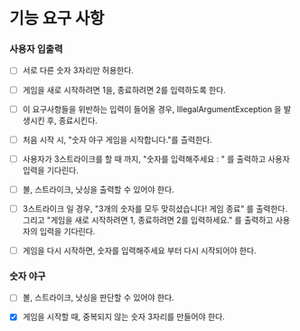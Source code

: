 # 기능 요구 사항

### 사용자 입출력

-[ ] 서로 다른 숫자 3자리만 허용한다.

-[ ] 게임을 새로 시작하려면 1을, 종료하려면 2를 입력하도록 한다.

-[ ] 이 요구사항들을 위반하는 입력이 들어올 경우, IllegalArgumentException 을 발생시킨 후, 종료시킨다.

-[ ] 처음 시작 시, "숫자 야구 게임을 시작합니다."를 츨력한다.

-[ ] 사용자가 3스트라이크를 할 때 까지, "숫자를 입력해주세요 : " 를 출력하고 사용자 입력을 기다린다.

-[ ] 볼, 스트라이크, 낫싱을 출력할 수 있어야 한다.

-[ ] 3스트라이크 일 경우, "3개의 숫자를 모두 맞히셨습니다! 게임 종료" 를 출력한다. 그리고 "게임을 새로 시작하려면 1, 종료하려면 2를 입력하세요." 를 출력하고 사용자의 입력을 기다린다.

-[ ] 게임을 다시 시작하면, 숫자를 입력해주세요 부터 다시 시작되어야 한다.


### 숫자 야구

-[ ] 볼, 스트라이크, 낫싱을 판단할 수 있어야 한다.

-[x] 게임을 시작할 때, 중복되지 않는 숫자 3자리를 만들어야 한다.


